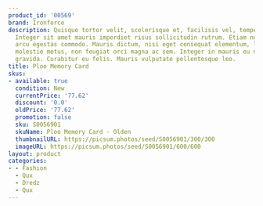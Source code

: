 ```yaml
---
product_id: '00569'
brand: Ironforce
description: Quisque tortor velit, scelerisque et, facilisis vel, tempor sed, urna.
  Integer sit amet mauris imperdiet risus sollicitudin rutrum. Etiam non diam quis
  arcu egestas commodo. Mauris dictum, nisi eget consequat elementum, lacus ligula
  molestie metus, non feugiat orci magna ac sem. Integer in mauris eu nibh euismod
  gravida. Curabitur eu felis. Mauris vulputate pellentesque leo.
title: Ploo Memory Card
skus:
- available: true
  condition: New
  currentPrice: '77.62'
  discount: '0.0'
  oldPrice: '77.62'
  promotion: false
  sku: S0056901
  skuName: Ploo Memory Card - Olden
  thumbnailURL: https://picsum.photos/seed/S0056901/300/300
  imageURL: https://picsum.photos/seed/S0056901/600/600
layout: product
categories:
- - Fashion
  - Qux
  - Dredz
  - Qux
---
```

